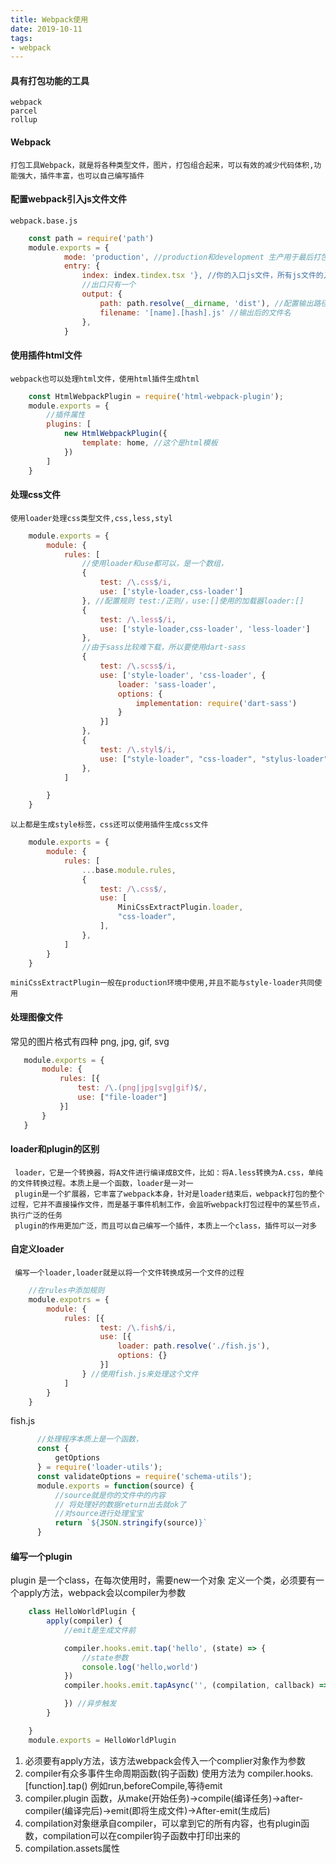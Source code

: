 ```yaml
---
title: Webpack使用
date: 2019-10-11
tags:
- webpack
---
```


#### 具有打包功能的工具

    webpack
    parcel
    rollup

#### Webpack

    打包工具Webpack，就是将各种类型文件，图片，打包组合起来，可以有效的减少代码体积,功能强大，插件丰富，也可以自己编写插件

#### 配置webpack引入js文件文件

    webpack.base.js

``` javascript
    const path = require('path')
    module.exports = {
            mode: 'production', //production和development 生产用于最后打包，默认是development
            entry: {
                index: index.tindex.tsx '}, //你的入口js文件，所有js文件的入口 可以配置多个入口
                //出口只有一个
                output: {
                    path: path.resolve(__dirname, 'dist'), //配置输出路径
                    filename: '[name].[hash].js' //输出后的文件名
                },
            }
```

#### 使用插件html文件

    webpack也可以处理html文件，使用html插件生成html

``` javascript
    const HtmlWebpackPlugin = require('html-webpack-plugin');
    module.exports = {
        //插件属性
        plugins: [
            new HtmlWebpackPlugin({
                template: home, //这个是html模板
            })
        ]
    }
```

#### 处理css文件

    使用loader处理css类型文件,css,less,styl

``` javascript
    module.exports = {
        module: {
            rules: [
                //使用loader和use都可以，是一个数组，
                {
                    test: /\.css$/i,
                    use: ['style-loader,css-loader']
                }, //配置规则 test:/正则/，use:[]使用的加载器loader:[]
                {
                    test: /\.less$/i,
                    use: ['style-loader,css-loader', 'less-loader']
                },
                //由于sass比较难下载，所以要使用dart-sass
                {
                    test: /\.scss$/i,
                    use: ['style-loader', 'css-loader', {
                        loader: 'sass-loader',
                        options: {
                            implementation: require('dart-sass')
                        }
                    }]
                },
                {
                    test: /\.styl$/i,
                    use: ["style-loader", "css-loader", "stylus-loader"]
                },
            ]

        }
    }
```

    以上都是生成style标签，css还可以使用插件生成css文件

``` javascript
    module.exports = {
        module: {
            rules: [
                ...base.module.rules,
                {
                    test: /\.css$/,
                    use: [
                        MiniCssExtractPlugin.loader,
                        "css-loader",
                    ],
                },
            ]
        }
    }
```

    miniCssExtractPlugin一般在production环境中使用,并且不能与style-loader共同使用

#### 处理图像文件

 常见的图片格式有四种 png, jpg, gif, svg

``` javascript
   module.exports = {
       module: {
           rules: [{
               test: /\.(png|jpg|svg|gif)$/,
               use: ["file-loader"]
           }]
       }
   }
```

#### loader和plugin的区别

     loader，它是一个转换器，将A文件进行编译成B文件，比如：将A.less转换为A.css，单纯的文件转换过程。本质上是一个函数，loader是一对一
     plugin是一个扩展器，它丰富了webpack本身，针对是loader结束后，webpack打包的整个过程，它并不直接操作文件，而是基于事件机制工作，会监听webpack打包过程中的某些节点，执行广泛的任务
     plugin的作用更加广泛，而且可以自己编写一个插件，本质上一个class，插件可以一对多   

#### 自定义loader

     编写一个loader,loader就是以将一个文件转换成另一个文件的过程

``` javascript
    //在rules中添加规则
    module.expotrs = {
        module: {
            rules: [{
                    test: /\.fish$/i,
                    use: [{
                        loader: path.resolve('./fish.js'),
                        options: {}
                    }]
                } //使用fish.js来处理这个文件        
            ]
        }
    }
```

   fish.js

``` javascript
      //处理程序本质上是一个函数，
      const {
          getOptions
      } = require('loader-utils');
      const validateOptions = require('schema-utils');
      module.exports = function(source) {
          //source就是你的文件中的内容
          // 将处理好的数据return出去就ok了
          //对source进行处理宝宝
          return `${JSON.stringify(source)}`
      }
```

#### 编写一个plugin

plugin 是一个class，在每次使用时，需要new一个对象
定义一个类，必须要有一个apply方法，webpack会以compiler为参数

``` javascript
    class HelloWorldPlugin {
        apply(compiler) {
            //emit是生成文件前

            compiler.hooks.emit.tap('hello', (state) => {
                //state参数
                console.log('hello,world')
            })
            compiler.hooks.emit.tapAsync('', (compilation, callback) => {

            }) //异步触发
        }

    }
    module.exports = HelloWorldPlugin
```

1. 必须要有apply方法，该方法webpack会传入一个complier对象作为参数
2. compiler有众多事件生命周期函数(钩子函数) 使用方法为 compiler.hooks.[function].tap() 例如run,beforeCompile,等待emit 
3. compiler.plugin 函数，从make(开始任务)->compile(编译任务)->after-compiler(编译完后)->emit(即将生成文件)->After-emit(生成后)
4. compilation对象继承自compiler，可以拿到它的所有内容，也有plugin函数，compilation可以在compiler钩子函数中打印出来的
5. compilation.assets属性
